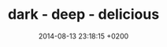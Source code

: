 ---
layout: post
title: "dark - deep - delicious"
date: 2014-08-13 23:18:15 +0200
track_id: 158268838
track_url: http://soundcloud.com/mic-el-nice/d3_mix
---